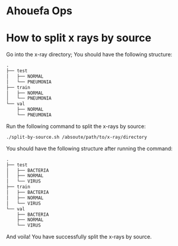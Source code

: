 # Ahouefa Ops

# How to split x rays by source

Go into the x-ray directory; You should have the following structure:

```txt
.
├── test
│   ├── NORMAL
│   └── PNEUMONIA
├── train
│   ├── NORMAL
│   └── PNEUMONIA
└── val
    ├── NORMAL
    └── PNEUMONIA
```

Run the following command to split the x-rays by source:

```bash
./split-by-source.sh /absoute/path/to/x-ray/directory
```

You should have the following structure after running the command:

```txt
.
├── test
│   ├── BACTERIA
│   ├── NORMAL
│   └── VIRUS
├── train
│   ├── BACTERIA
│   ├── NORMAL
│   └── VIRUS
└── val
    ├── BACTERIA
    ├── NORMAL
    └── VIRUS
```

And voila! You have successfully split the x-rays by source.
